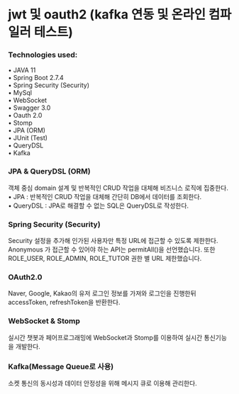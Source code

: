 # jwt 및 oauth2 (kafka 연동 및 온라인 컴파일러 테스트)

### Technologies used:

• JAVA 11    
• Spring Boot 2.7.4    
• Spring Security (Security)   
• MySql     
• WebSocket     
• Swagger 3.0     
• Oauth 2.0     
• Stomp     
• JPA (ORM)   
• JUnit (Test)    
• QueryDSL   
• Kafka   

### JPA & QueryDSL (ORM)   
객체 중심 domain 설계 및 반복적인 CRUD 작업을 대체해 비즈니스 로직에 집중한다.   
• JPA : 반복적인 CRUD 작업을 대체해 간단히 DB에서 데이터를 조회한다.    
• QueryDSL : JPA로 해결할 수 없는 SQL은 QueryDSL로 작성한다.

### Spring Security (Security)

Security 설정을 추가해 인가된 사용자만 특정 URL에 접근할 수 있도록 제한한다. 
Anonymous 가 접근할 수 있어야 하는 API는 permitAll()을 선언했습니다.
또한 ROLE_USER, ROLE_ADMIN, ROLE_TUTOR 권한 별 URL 제한했습니다.


### OAuth2.0

Naver, Google, Kakao의 유저 로그인 정보를 가져와 로그인을 진행한뒤 accessToken, refreshToken을 반환한다.



### WebSocket & Stomp

실시간 챗봇과 페어프로그래밍에 WebSocket과 Stomp를 이용하여 실시간 통신기능을 개발한다.

### Kafka(Message Queue로 사용)

소켓 통신의 동시성과 데이터 안정성을 위해 메시지 큐로 이용해 관리한다.

